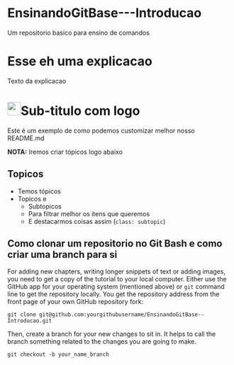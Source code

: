 # EnsinandoGitBase---Introducao
Um repositorio basico para ensino de comandos

# Esse eh uma explicacao

Texto da explicacao

# <img width="30" src="data/com.github.fabiocolacio.marker.svg"/>Sub-titulo com logo

Este é um exemplo de como podemos customizar melhor nosso README.md

**NOTA:** Iremos criar tópicos logo abaixo

## Topicos

* Temos tópicos
* Topicos e
  * Subtopicos
  * Para filtrar melhor os itens que queremos
  * E destacarmos coisas assim (`class: subtopic`)

## Como clonar um repositorio no Git Bash e como criar uma branch para si

For adding new chapters, writing longer snippets of text or adding images, you need to get a copy of the tutorial to your local computer.
Either use the GitHub app for your operating system (mentioned above) or `git` command line to get the repository locally. You get the repository address from the front page of your own GitHub repository fork:

    git clone git@github.com:yourgithubusername/EnsinandoGitBase--Introducao.git

Then, create a branch for your new changes to sit in. It helps to call the branch something related to the changes you are going to make.

    git checkout -b your_name_branch
